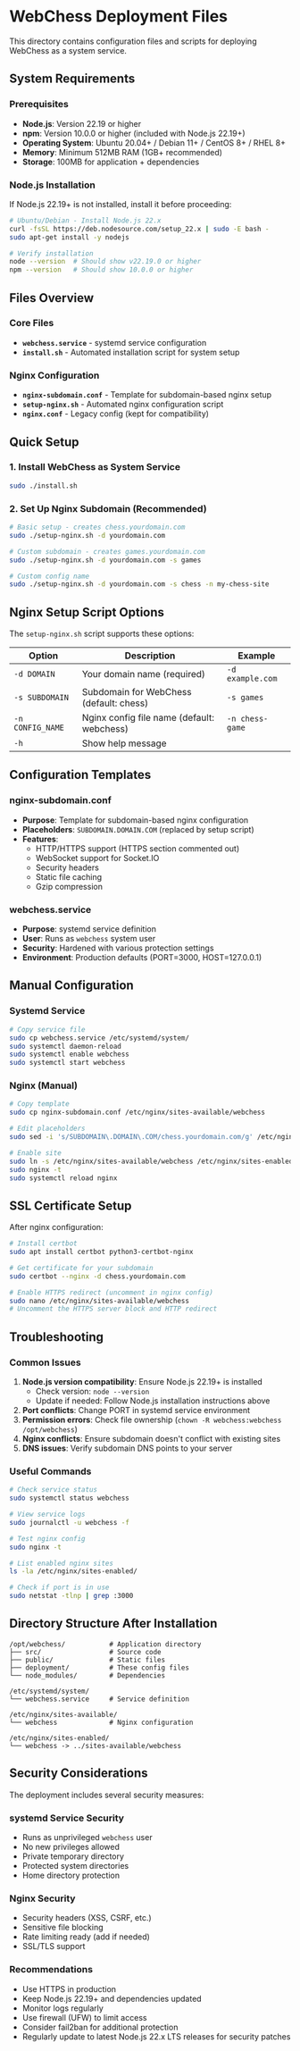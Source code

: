# WebChess Deployment Files

This directory contains configuration files and scripts for deploying WebChess as a system service.

## System Requirements

### Prerequisites
- **Node.js**: Version 22.19 or higher
- **npm**: Version 10.0.0 or higher (included with Node.js 22.19+)
- **Operating System**: Ubuntu 20.04+ / Debian 11+ / CentOS 8+ / RHEL 8+
- **Memory**: Minimum 512MB RAM (1GB+ recommended)
- **Storage**: 100MB for application + dependencies

### Node.js Installation
If Node.js 22.19+ is not installed, install it before proceeding:

```bash
# Ubuntu/Debian - Install Node.js 22.x
curl -fsSL https://deb.nodesource.com/setup_22.x | sudo -E bash -
sudo apt-get install -y nodejs

# Verify installation
node --version  # Should show v22.19.0 or higher
npm --version   # Should show 10.0.0 or higher
```

## Files Overview

### Core Files
- **`webchess.service`** - systemd service configuration
- **`install.sh`** - Automated installation script for system setup

### Nginx Configuration
- **`nginx-subdomain.conf`** - Template for subdomain-based nginx setup
- **`setup-nginx.sh`** - Automated nginx configuration script
- **`nginx.conf`** - Legacy config (kept for compatibility)

## Quick Setup

### 1. Install WebChess as System Service
```bash
sudo ./install.sh
```

### 2. Set Up Nginx Subdomain (Recommended)
```bash
# Basic setup - creates chess.yourdomain.com
sudo ./setup-nginx.sh -d yourdomain.com

# Custom subdomain - creates games.yourdomain.com  
sudo ./setup-nginx.sh -d yourdomain.com -s games

# Custom config name
sudo ./setup-nginx.sh -d yourdomain.com -s chess -n my-chess-site
```

## Nginx Setup Script Options

The `setup-nginx.sh` script supports these options:

| Option | Description | Example |
|--------|-------------|---------|
| `-d DOMAIN` | Your domain name (required) | `-d example.com` |
| `-s SUBDOMAIN` | Subdomain for WebChess (default: chess) | `-s games` |
| `-n CONFIG_NAME` | Nginx config file name (default: webchess) | `-n chess-game` |
| `-h` | Show help message | |

## Configuration Templates

### nginx-subdomain.conf
- **Purpose**: Template for subdomain-based nginx configuration
- **Placeholders**: `SUBDOMAIN.DOMAIN.COM` (replaced by setup script)
- **Features**: 
  - HTTP/HTTPS support (HTTPS section commented out)
  - WebSocket support for Socket.IO
  - Security headers
  - Static file caching
  - Gzip compression

### webchess.service
- **Purpose**: systemd service definition
- **User**: Runs as `webchess` system user
- **Security**: Hardened with various protection settings
- **Environment**: Production defaults (PORT=3000, HOST=127.0.0.1)

## Manual Configuration

### Systemd Service
```bash
# Copy service file
sudo cp webchess.service /etc/systemd/system/
sudo systemctl daemon-reload
sudo systemctl enable webchess
sudo systemctl start webchess
```

### Nginx (Manual)
```bash
# Copy template
sudo cp nginx-subdomain.conf /etc/nginx/sites-available/webchess

# Edit placeholders
sudo sed -i 's/SUBDOMAIN\.DOMAIN\.COM/chess.yourdomain.com/g' /etc/nginx/sites-available/webchess

# Enable site
sudo ln -s /etc/nginx/sites-available/webchess /etc/nginx/sites-enabled/
sudo nginx -t
sudo systemctl reload nginx
```

## SSL Certificate Setup

After nginx configuration:

```bash
# Install certbot
sudo apt install certbot python3-certbot-nginx

# Get certificate for your subdomain
sudo certbot --nginx -d chess.yourdomain.com

# Enable HTTPS redirect (uncomment in nginx config)
sudo nano /etc/nginx/sites-available/webchess
# Uncomment the HTTPS server block and HTTP redirect
```

## Troubleshooting

### Common Issues

1. **Node.js version compatibility**: Ensure Node.js 22.19+ is installed
   - Check version: `node --version`
   - Update if needed: Follow Node.js installation instructions above
2. **Port conflicts**: Change PORT in systemd service environment
3. **Permission errors**: Check file ownership (`chown -R webchess:webchess /opt/webchess`)
4. **Nginx conflicts**: Ensure subdomain doesn't conflict with existing sites
5. **DNS issues**: Verify subdomain DNS points to your server

### Useful Commands

```bash
# Check service status
sudo systemctl status webchess

# View service logs
sudo journalctl -u webchess -f

# Test nginx config
sudo nginx -t

# List enabled nginx sites
ls -la /etc/nginx/sites-enabled/

# Check if port is in use
sudo netstat -tlnp | grep :3000
```

## Directory Structure After Installation

```
/opt/webchess/           # Application directory
├── src/                 # Source code
├── public/              # Static files
├── deployment/          # These config files
└── node_modules/        # Dependencies

/etc/systemd/system/
└── webchess.service     # Service definition

/etc/nginx/sites-available/
└── webchess             # Nginx configuration

/etc/nginx/sites-enabled/
└── webchess -> ../sites-available/webchess
```

## Security Considerations

The deployment includes several security measures:

### systemd Service Security
- Runs as unprivileged `webchess` user
- No new privileges allowed
- Private temporary directory
- Protected system directories
- Home directory protection

### Nginx Security
- Security headers (XSS, CSRF, etc.)
- Sensitive file blocking
- Rate limiting ready (add if needed)
- SSL/TLS support

### Recommendations
- Use HTTPS in production
- Keep Node.js 22.19+ and dependencies updated
- Monitor logs regularly
- Use firewall (UFW) to limit access
- Consider fail2ban for additional protection
- Regularly update to latest Node.js 22.x LTS releases for security patches